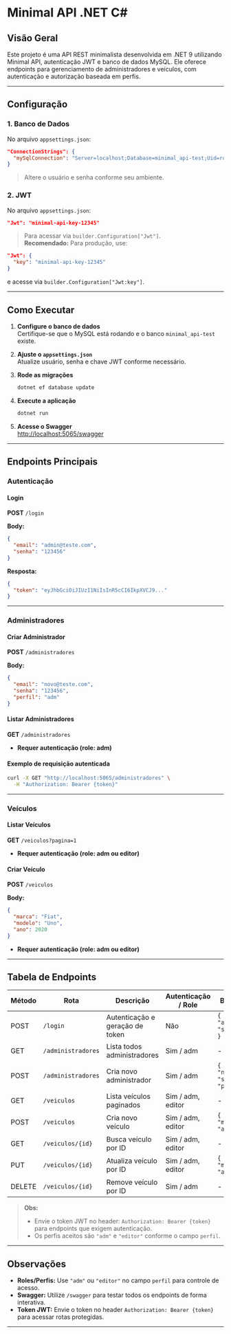 # Minimal API .NET C#

## Visão Geral

Este projeto é uma API REST minimalista desenvolvida em .NET 9 utilizando Minimal API, autenticação JWT e banco de dados MySQL. Ele oferece endpoints para gerenciamento de administradores e veículos, com autenticação e autorização baseada em perfis.

---

## Configuração

### 1. Banco de Dados

No arquivo `appsettings.json`:

```json
"ConnectionStrings": {
  "mySqlConnection": "Server=localhost;Database=minimal_api-test;Uid=root;Pwd=123465*;"
}
```
> Altere o usuário e senha conforme seu ambiente.

### 2. JWT

No arquivo `appsettings.json`:

```json
"Jwt": "minimal-api-key-12345"
```
> Para acessar via `builder.Configuration["Jwt"]`.  
> **Recomendado:** Para produção, use:
```json
"Jwt": {
  "key": "minimal-api-key-12345"
}
```
e acesse via `builder.Configuration["Jwt:key"]`.

---

## Como Executar

1. **Configure o banco de dados**  
   Certifique-se que o MySQL está rodando e o banco `minimal_api-test` existe.

2. **Ajuste o `appsettings.json`**  
   Atualize usuário, senha e chave JWT conforme necessário.

3. **Rode as migrações**  
   ```bash
   dotnet ef database update
   ```

4. **Execute a aplicação**  
   ```bash
   dotnet run
   ```

5. **Acesse o Swagger**  
   [http://localhost:5065/swagger](http://localhost:5065/swagger)

---

## Endpoints Principais

### Autenticação

#### Login

**POST** `/login`

**Body:**
```json
{
  "email": "admin@teste.com",
  "senha": "123456"
}
```
**Resposta:**
```json
{
  "token": "eyJhbGciOiJIUzI1NiIsInR5cCI6IkpXVCJ9..."
}
```

---

### Administradores

#### Criar Administrador

**POST** `/administradores`

**Body:**
```json
{
  "email": "novo@teste.com",
  "senha": "123456",
  "perfil": "adm"
}
```

#### Listar Administradores

**GET** `/administradores`
- **Requer autenticação (role: adm)**

#### Exemplo de requisição autenticada

```bash
curl -X GET "http://localhost:5065/administradores" \
  -H "Authorization: Bearer {token}"
```

---

### Veículos

#### Listar Veículos

**GET** `/veiculos?pagina=1`
- **Requer autenticação (role: adm ou editor)**

#### Criar Veículo

**POST** `/veiculos`

**Body:**
```json
{
  "marca": "Fiat",
  "modelo": "Uno",
  "ano": 2020
}
```
- **Requer autenticação (role: adm ou editor)**

---

## Tabela de Endpoints

| Método | Rota                    | Descrição                        | Autenticação / Role      | Body de Exemplo                                                                 |
|--------|-------------------------|----------------------------------|-------------------------|---------------------------------------------------------------------------------|
| POST   | `/login`                | Autenticação e geração de token  | Não                     | `{ "email": "admin@teste.com", "senha": "123456" }`                             |
| GET    | `/administradores`      | Lista todos administradores      | Sim / adm               | -                                                                               |
| POST   | `/administradores`      | Cria novo administrador          | Sim / adm               | `{ "email": "novo@teste.com", "senha": "123456", "perfil": "adm" }`             |
| GET    | `/veiculos`             | Lista veículos paginados         | Sim / adm, editor       | -                                                                               |
| POST   | `/veiculos`             | Cria novo veículo                | Sim / adm, editor       | `{ "marca": "Fiat", "modelo": "Uno", "ano": 2020 }`                             |
| GET    | `/veiculos/{id}`        | Busca veículo por ID             | Sim / adm, editor       | -                                                                               |
| PUT    | `/veiculos/{id}`        | Atualiza veículo por ID          | Sim / adm, editor       | `{ "marca": "Fiat", "modelo": "Uno", "ano": 2021 }`                             |
| DELETE | `/veiculos/{id}`        | Remove veículo por ID            | Sim / adm               | -                                                                               |-                                                                               |


> **Obs:**  
> - Envie o token JWT no header: `Authorization: Bearer {token}` para endpoints que exigem autenticação.
> - Os perfis aceitos são `"adm"` e `"editor"` conforme o campo `perfil`.

---

## Observações

- **Roles/Perfis:** Use `"adm"` ou `"editor"` no campo `perfil` para controle de acesso.
- **Swagger:** Utilize `/swagger` para testar todos os endpoints de forma interativa.
- **Token JWT:** Envie o token no header `Authorization: Bearer {token}` para acessar rotas protegidas.

---
